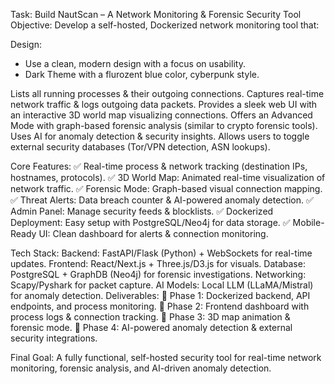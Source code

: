 Task: Build NautScan – A Network Monitoring & Forensic Security Tool
Objective:
Develop a self-hosted, Dockerized network monitoring tool that:

Design:
- Use a clean, modern design with a focus on usability.
- Dark Theme with a flurozent blue color, cyberpunk style.

Lists all running processes & their outgoing connections.
Captures real-time network traffic & logs outgoing data packets.
Provides a sleek web UI with an interactive 3D world map visualizing connections.
Offers an Advanced Mode with graph-based forensic analysis (similar to crypto forensic tools).
Uses AI for anomaly detection & security insights.
Allows users to toggle external security databases (Tor/VPN detection, ASN lookups).

Core Features:
✅ Real-time process & network tracking (destination IPs, hostnames, protocols).
✅ 3D World Map: Animated real-time visualization of network traffic.
✅ Forensic Mode: Graph-based visual connection mapping.
✅ Threat Alerts: Data breach counter & AI-powered anomaly detection.
✅ Admin Panel: Manage security feeds & blocklists.
✅ Dockerized Deployment: Easy setup with PostgreSQL/Neo4j for data storage.
✅ Mobile-Ready UI: Clean dashboard for alerts & connection monitoring.

Tech Stack:
Backend: FastAPI/Flask (Python) + WebSockets for real-time updates.
Frontend: React/Next.js + Three.js/D3.js for visuals.
Database: PostgreSQL + GraphDB (Neo4j) for forensic investigations.
Networking: Scapy/Pyshark for packet capture.
AI Models: Local LLM (LLaMA/Mistral) for anomaly detection.
Deliverables:
📌 Phase 1: Dockerized backend, API endpoints, and process monitoring.
📌 Phase 2: Frontend dashboard with process logs & connection tracking.
📌 Phase 3: 3D map animation & forensic mode.
📌 Phase 4: AI-powered anomaly detection & external security integrations.

Final Goal:
A fully functional, self-hosted security tool for real-time network monitoring, forensic analysis, and AI-driven anomaly detection.